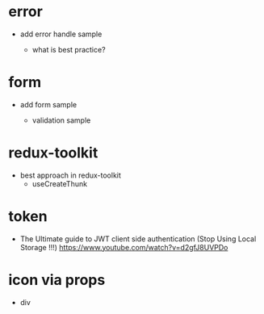 # error

- add error handle sample

  - what is best practice?

# form

- add form sample

  - validation sample

# redux-toolkit

- best approach in redux-toolkit
  - useCreateThunk

# token

- The Ultimate guide to JWT client side authentication (Stop Using Local Storage !!!)
  https://www.youtube.com/watch?v=d2gfJ8UVPDo

# icon via props

- div
